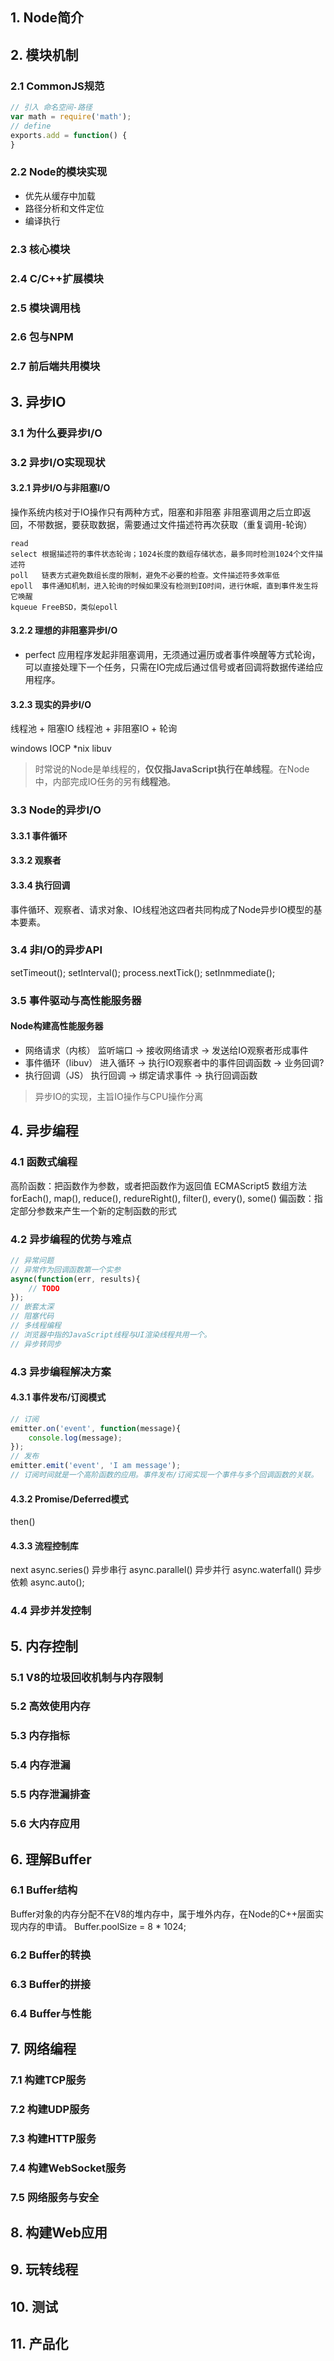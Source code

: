 ## 1. Node简介

## 2. 模块机制
### 2.1 CommonJS规范

```js
// 引入 命名空间-路径
var math = require('math');
// define
exports.add = function() {
}

```

### 2.2 Node的模块实现
* 优先从缓存中加载
* 路径分析和文件定位
* 编译执行

### 2.3 核心模块
### 2.4 C/C++扩展模块
### 2.5 模块调用栈
### 2.6 包与NPM
### 2.7 前后端共用模块

## 3. 异步IO
### 3.1 为什么要异步I/O
### 3.2 异步I/O实现现状
#### 3.2.1 异步I/O与非阻塞I/O
操作系统内核对于IO操作只有两种方式，阻塞和非阻塞
非阻塞调用之后立即返回，不带数据，要获取数据，需要通过文件描述符再次获取（重复调用-轮询）

```system call
read
select 根据描述符的事件状态轮询；1024长度的数组存储状态，最多同时检测1024个文件描述符
poll   链表方式避免数组长度的限制，避免不必要的检查。文件描述符多效率低
epoll  事件通知机制，进入轮询的时候如果没有检测到IO时间，进行休眠，直到事件发生将它唤醒
kqueue FreeBSD，类似epoll
```
#### 3.2.2 理想的非阻塞异步I/O
* perfect 应用程序发起非阻塞调用，无须通过遍历或者事件唤醒等方式轮询，可以直接处理下一个任务，只需在IO完成后通过信号或者回调将数据传递给应用程序。
#### 3.2.3 现实的异步I/O
线程池 + 阻塞IO
线程池 + 非阻塞IO + 轮询

windows IOCP
*nix libuv
> 时常说的Node是单线程的，**仅仅指JavaScript执行在单线程**。在Node中，内部完成IO任务的另有**线程池**。
### 3.3 Node的异步I/O
#### 3.3.1 事件循环
#### 3.3.2 观察者
#### 3.3.4 执行回调
事件循环、观察者、请求对象、IO线程池这四者共同构成了Node异步IO模型的基本要素。

### 3.4 非I/O的异步API
setTimeout(); setInterval();
process.nextTick();
setInmmediate();
### 3.5 事件驱动与高性能服务器

#### Node构建高性能服务器
* 网络请求（内核）    监听端口 -> 接收网络请求 -> 发送给IO观察者形成事件
* 事件循环（libuv）   进入循环 -> 执行IO观察者中的事件回调函数 -> 业务回调?
* 执行回调（JS）      执行回调 -> 绑定请求事件 -> 执行回调函数

> 异步IO的实现，主旨IO操作与CPU操作分离

## 4. 异步编程
### 4.1 函数式编程
高阶函数：把函数作为参数，或者把函数作为返回值
ECMAScript5 数组方法 forEach(), map(), reduce(), redureRight(), filter(), every(), some()
偏函数：指定部分参数来产生一个新的定制函数的形式
### 4.2 异步编程的优势与难点
```js
// 异常问题
// 异常作为回调函数第一个实参
async(function(err, results){
    // TODO
});
// 嵌套太深
// 阻塞代码
// 多线程编程
// 浏览器中指的JavaScript线程与UI渲染线程共用一个。
// 异步转同步
```
### 4.3 异步编程解决方案
#### 4.3.1 事件发布/订阅模式
```js
// 订阅
emitter.on('event', function(message){
    console.log(message);
});
// 发布
emitter.emit('event', 'I am message');
// 订阅时间就是一个高阶函数的应用。事件发布/订阅实现一个事件与多个回调函数的关联。
```
#### 4.3.2 Promise/Deferred模式
then()
#### 4.3.3 流程控制库
next
async.series() 异步串行
async.parallel() 异步并行 
async.waterfall() 异步依赖 
async.auto();
### 4.4 异步并发控制

## 5. 内存控制
### 5.1 V8的垃圾回收机制与内存限制
### 5.2 高效使用内存
### 5.3 内存指标
### 5.4 内存泄漏
### 5.5 内存泄漏排查
### 5.6 大内存应用

## 6. 理解Buffer
### 6.1 Buffer结构
Buffer对象的内存分配不在V8的堆内存中，属于堆外内存，在Node的C++层面实现内存的申请。
Buffer.poolSize = 8 * 1024;
### 6.2 Buffer的转换
### 6.3 Buffer的拼接
### 6.4 Buffer与性能

## 7. 网络编程

### 7.1 构建TCP服务
### 7.2 构建UDP服务
### 7.3 构建HTTP服务
### 7.4 构建WebSocket服务
### 7.5 网络服务与安全

## 8. 构建Web应用

## 9. 玩转线程

## 10. 测试

## 11. 产品化